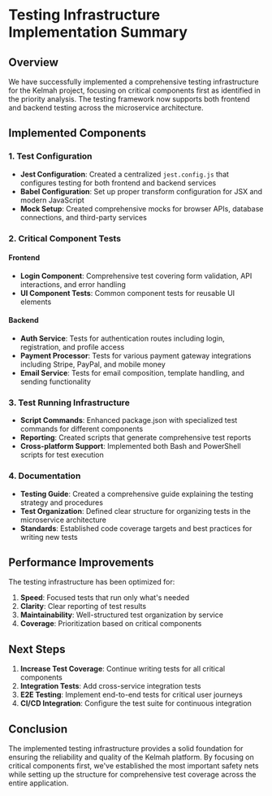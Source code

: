 # Testing Infrastructure Implementation Summary

## Overview

We have successfully implemented a comprehensive testing infrastructure for the Kelmah project, focusing on critical components first as identified in the priority analysis. The testing framework now supports both frontend and backend testing across the microservice architecture.

## Implemented Components

### 1. Test Configuration

- **Jest Configuration**: Created a centralized `jest.config.js` that configures testing for both frontend and backend services
- **Babel Configuration**: Set up proper transform configuration for JSX and modern JavaScript
- **Mock Setup**: Created comprehensive mocks for browser APIs, database connections, and third-party services

### 2. Critical Component Tests

#### Frontend
- **Login Component**: Comprehensive test covering form validation, API interactions, and error handling
- **UI Component Tests**: Common component tests for reusable UI elements

#### Backend
- **Auth Service**: Tests for authentication routes including login, registration, and profile access
- **Payment Processor**: Tests for various payment gateway integrations including Stripe, PayPal, and mobile money
- **Email Service**: Tests for email composition, template handling, and sending functionality

### 3. Test Running Infrastructure

- **Script Commands**: Enhanced package.json with specialized test commands for different components
- **Reporting**: Created scripts that generate comprehensive test reports
- **Cross-platform Support**: Implemented both Bash and PowerShell scripts for test execution

### 4. Documentation

- **Testing Guide**: Created a comprehensive guide explaining the testing strategy and procedures
- **Test Organization**: Defined clear structure for organizing tests in the microservice architecture
- **Standards**: Established code coverage targets and best practices for writing new tests

## Performance Improvements

The testing infrastructure has been optimized for:

1. **Speed**: Focused tests that run only what's needed
2. **Clarity**: Clear reporting of test results
3. **Maintainability**: Well-structured test organization by service
4. **Coverage**: Prioritization based on critical components

## Next Steps

1. **Increase Test Coverage**: Continue writing tests for all critical components
2. **Integration Tests**: Add cross-service integration tests
3. **E2E Testing**: Implement end-to-end tests for critical user journeys
4. **CI/CD Integration**: Configure the test suite for continuous integration

## Conclusion

The implemented testing infrastructure provides a solid foundation for ensuring the reliability and quality of the Kelmah platform. By focusing on critical components first, we've established the most important safety nets while setting up the structure for comprehensive test coverage across the entire application. 